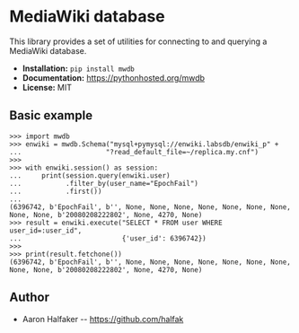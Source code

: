 # MediaWiki database

This library provides a set of utilities for connecting to and querying a
MediaWiki database.

* **Installation:** ``pip install mwdb``
* **Documentation:** https://pythonhosted.org/mwdb
* **License:** MIT

## Basic example

    >>> import mwdb
    >>> enwiki = mwdb.Schema("mysql+pymysql://enwiki.labsdb/enwiki_p" +
    ...                     "?read_default_file=~/replica.my.cnf")
    >>>
    >>> with enwiki.session() as session:
    ...     print(session.query(enwiki.user)
    ...           .filter_by(user_name="EpochFail")
    ...           .first())
    ...
    (6396742, b'EpochFail', b'', None, None, None, None, None, None, None,
    None, None, b'20080208222802', None, 4270, None)
    >>> result = enwiki.execute("SELECT * FROM user WHERE user_id=:user_id",
    ...                         {'user_id': 6396742})
    >>>
    >>> print(result.fetchone())
    (6396742, b'EpochFail', b'', None, None, None, None, None, None, None,
    None, None, b'20080208222802', None, 4270, None)

## Author
* Aaron Halfaker -- https://github.com/halfak
